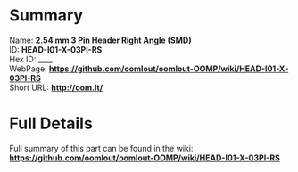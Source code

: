 
Summary
=================
  
Name: __2.54 mm 3 Pin Header Right Angle (SMD)__    
ID: __HEAD-I01-X-03PI-RS__   
Hex ID: ____   
WebPage: __https://github.com/oomlout/oomlout-OOMP/wiki/HEAD-I01-X-03PI-RS__   
Short URL: __http://oom.lt/__   

Full Details
==========================
Full summary of this part can be found in the wiki:   
__https://github.com/oomlout/oomlout-OOMP/wiki/HEAD-I01-X-03PI-RS__    

